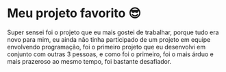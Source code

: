 # Meu projeto favorito 😎

Super sensei foi o projeto que eu mais gostei de trabalhar, porque tudo era novo para mim, eu ainda não tinha participado de um projeto em equipe envolvendo programação, foi o primeiro projeto que eu desenvolvi em conjunto com outras 3 pessoas, e como foi o primeiro, foi o mais árduo e mais prazeroso ao mesmo tempo, foi bastante desafiador.
